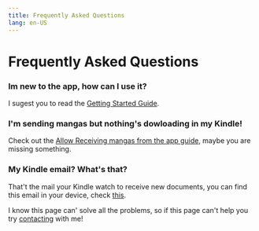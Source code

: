 ```yaml
---
title: Frequently Asked Questions
lang: en-US
---
```


# Frequently Asked Questions

### Im new to the app, how can I use it?
I sugest you to read the [Getting Started Guide](/help/guides/getting-started.md).

### I'm sending mangas but nothing's dowloading in my Kindle!
Check out the [Allow Receiving mangas from the app guide](/help/guides/allow-app-mail.md), maybe you are missing something.

### My Kindle email? What's that?
That't the mail your Kindle watch to receive new documents, you can find this email in your device, check [this](/help/guides/find-my-mail.md).

I know this page can' solve all the problems, so if this page can't help you try [contacting](/pages/contact.md) with me!